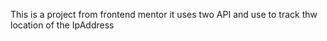 This is a project from frontend mentor it uses two API and use to track thw location of the IpAddress
